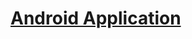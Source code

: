 # [Android Application](https://play.google.com/store/apps/details?id=ru.iiec.pydroid3&hl=en_GB&gl=IN)

